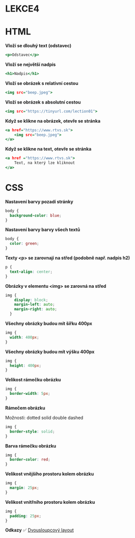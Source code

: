 # LEKCE4

# HTML

**Vloží se dlouhý text (odstavec)**
```htm
<p>Odstavec</p>
```

**Vloží se největší nadpis**
```htm
<h1>Nadpis</h1>
```

**Vloží se obrázek s relativní cestou**
```htm
<img src="beep.jpeg">
```
 
**Vloží se obrázek s absolutní cestou**
```htm
<img src="https://tinyurl.com/lection01">
```

**Když se klikne na obrázek, otevře se stránka**
```htm
<a href="https://www.rtvs.sk">
    <img src="beep.jpeg">
</a>
```

**Když se klikne na text, otevře se stránka**
```htm
<a href ="https://www.rtvs.sk">
    Text, na který lze kliknout
</a>
```

# CSS

**Nastavení barvy pozadí stránky**
```css
body {
  background-color: blue;
}
```

**Nastavení barvy barvy všech textů**
```css
body {
  color: green;
}
```

**Texty \<p\> se zarovnají na střed (podobně např. nadpis h2)**
```css
p {
  text-align: center;
}
```

**Obrázky v elementu \<img> se zarovná na střed**
```css
img {
    display: block;
    margin-left: auto;
    margin-right: auto;
  }

```
**Všechny obrázky budou mít šířku 400px**
```css
img {
  width: 400px;
}
```

**Všechny obrázky budou mít výšku 400px**
```css
img {
  height: 400px;
}
```

**Velikost rámečku obrázku**
```css
img {
  border-width: 5px;
}
```

**Rámečem obrázku**

Možnosti: dotted solid double dashed
```css
img {
  border-style: solid;
}
```

**Barva rámečku obrázku**
```css
img {
  border-color: red;
}
```

**Velikost vnějšího prostoru kolem obrázku**
```css
img {
  margin: 25px;
}
```

**Velikost vnitřního prostoru kolem obrázku**
```css
img {
  padding: 25px;
}
```

**Odkazy**
✅ [Dvousloupcový layout](https://www.w3schools.com/howto/howto_css_two_columns.asp)